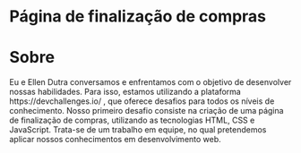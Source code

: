 
<h1>Página de finalização de compras</h1>



<h1>Sobre</h1>
Eu e Ellen Dutra conversamos e enfrentamos com o objetivo de desenvolver nossas habilidades. Para isso, estamos utilizando a plataforma https://devchallenges.io/ , que oferece desafios para todos os níveis de conhecimento.
Nosso primeiro desafio consiste na criação de uma página de finalização de compras, utilizando as tecnologias HTML, CSS e JavaScript. Trata-se de um trabalho em equipe, no qual pretendemos aplicar nossos conhecimentos em desenvolvimento web.
